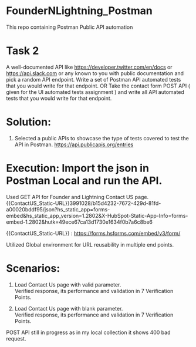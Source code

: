 # FounderNLightning_Postman
This repo containing Postman Public API automation

# Task 2

A well-documented API like https://developer.twitter.com/en/docs or https://api.slack.com or any known to you with public documentation and pick a random API endpoint.
Write a set of Postman API automated tests that you would write for that endpoint.
OR
Take the contact form POST API ( given for the UI automated tests assignment ) and write all API automated tests that you would write for that endpoint. 

# Solution:

1. Selected a public APIs to showcase the type of tests covered to test the API in Postman. 
https://api.publicapis.org/entries 

# Execution: Import the json in Postman Local and run the API.

Used GET API for Founder and Lightning Contact US page.
{{ContactUS_Static-URL}}3991028/b15d4232-7672-429d-81fd-a00020bddf95/json?hs_static_app=forms-embed&hs_static_app_version=1.2802&X-HubSpot-Static-App-Info=forms-embed-1.2802&hutk=49ece67ca13d1730e1634f0b7a6c8be6

{{ContactUS_Static-URL}} : https://forms.hsforms.com/embed/v3/form/

Utilized Global environment for URL reusability in multiple end points.

# Scenarios:
1. Load Contact Us page with valid parameter.<br/>
   Verified response, its performance and validation in 7 Verification Points.

2. Load Contact Us page with blank parameter.<br/>
   Verified response, its performance and validation in 7 Verification Points.

POST API still in progress as in my local collection it shows 400 bad request.







